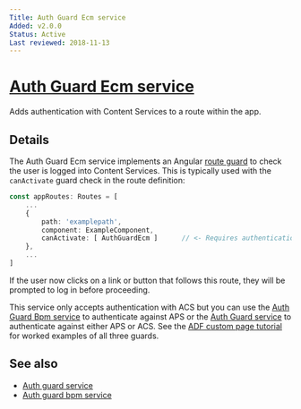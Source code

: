 ```yaml
---
Title: Auth Guard Ecm service
Added: v2.0.0
Status: Active
Last reviewed: 2018-11-13
---
```


# [Auth Guard Ecm service](lib/core/src/lib/services/auth-guard-ecm.service.ts "Defined in auth-guard-ecm.service.ts")

Adds authentication with Content Services to a route within the app.

## Details

The Auth Guard Ecm service implements an Angular
[route guard](https://angular.io/guide/router#milestone-5-route-guards)
to check the user is logged into Content Services. This is typically used with the
`canActivate` guard check in the route definition:

```ts
const appRoutes: Routes = [
    ...
    {
        path: 'examplepath',
        component: ExampleComponent,
        canActivate: [ AuthGuardEcm ]      // <- Requires authentication for this route.
    },
    ...
]
```

If the user now clicks on a link or button that follows this route, they will be prompted
to log in before proceeding.

This service only accepts authentication with ACS but you can use the
[Auth Guard Bpm service](auth-guard-bpm.service.md) to authenticate
against APS or the [Auth Guard service](auth-guard.service.md) to authenticate against
either APS or ACS. See the
[ADF custom page tutorial](https://community.alfresco.com/docs/DOC-6628-adf-105-creating-custom-pages-and-components)
for worked examples of all three guards.

## See also

-   [Auth guard service](auth-guard.service.md)
-   [Auth guard bpm service](auth-guard-bpm.service.md)
